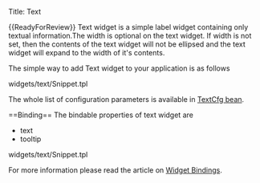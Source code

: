 Title: Text


{{ReadyForReview}}
Text widget is a simple label widget containing only textual information.The width is optional on the text widget. If width is not set, then the contents of the text widget will not be ellipsed and the text widget will expand to the width of it's contents.

The simple way to add Text widget to your application is as follows 

<srcinclude tag="wgtTextSnippet1" lang="AT" outdent="true">widgets/text/Snippet.tpl</srcinclude>

The whole list of configuration parameters is available in [TextCfg bean](http://ariatemplates.com/aria/guide/apps/apidocs/#aria.widgets.CfgBeans:TextCfg).

<sample sample="widgets/text" />

==Binding==
The bindable properties of text widget are
* text
* tooltip

<srcinclude tag="wgtTextSnippet2" lang="AT" outdent="true">widgets/text/Snippet.tpl</srcinclude>

For more information please read the article on [Widget Bindings](Widget_Bindings).
<sample sample="widgets/text/binding" />